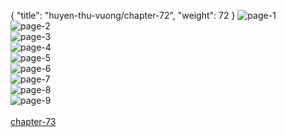 { "title": "huyen-thu-vuong/chapter-72", "weight": 72 }
<img src="huyen-thu-vuong_0072_01-d772a37bfa4fd37b5bc248f58b6e9f81.webp" alt="page-1" origin="https://3.bp.blogspot.com/-bBRaqxDdzg8/V0ZMhSofyuI/AAAAAAAHLpk/tXtcvhLY90M/s0/Huyen-Thu-Vuong-Chapter-72-P-2.jpg"><br/>
<img src="huyen-thu-vuong_0072_02-6dccc5fd5e5148c6e65f6137704bf4ea.webp" alt="page-2" origin="https://3.bp.blogspot.com/-pM5UOboXGis/V0ZMirL7pQI/AAAAAAAHLpo/6Q4QPvRNph8/s0/Huyen-Thu-Vuong-Chapter-72-P-3.jpg"><br/>
<img src="huyen-thu-vuong_0072_03-91a7e2cbcc6821197314918f288ccd67.webp" alt="page-3" origin="https://3.bp.blogspot.com/-mN74q3vrMHc/V0ZMkMMLtEI/AAAAAAAHLps/Q9Vp9pOm5Mk/s0/Huyen-Thu-Vuong-Chapter-72-P-4.jpg"><br/>
<img src="huyen-thu-vuong_0072_04-9da5e33bbdd8d79918d9c470634e62dd.webp" alt="page-4" origin="https://3.bp.blogspot.com/-wKe0qVQ1L-w/V0ZMlcoIgII/AAAAAAAHLpw/zFRkyroycXg/s0/Huyen-Thu-Vuong-Chapter-72-P-5.jpg"><br/>
<img src="huyen-thu-vuong_0072_05-d6f4580efcb84fd3fa6d7be86e42132d.webp" alt="page-5" origin="https://3.bp.blogspot.com/-kuqUyX-da4I/V0ZMm9m64iI/AAAAAAAHLp0/1la5rCt4hAs/s0/Huyen-Thu-Vuong-Chapter-72-P-6.jpg"><br/>
<img src="huyen-thu-vuong_0072_06-2e0debedb19a5641eacb4ca745d68579.webp" alt="page-6" origin="https://3.bp.blogspot.com/-G5gB7FSQIx8/V0ZMoKIGo2I/AAAAAAAHLp4/VvQZW-oloWQ/s0/Huyen-Thu-Vuong-Chapter-72-P-7.jpg"><br/>
<img src="huyen-thu-vuong_0072_07-124edc4c90e5ffaf7d79dac6d5d09760.webp" alt="page-7" origin="https://3.bp.blogspot.com/-w89fYFPdNnw/V0ZMpSGF7PI/AAAAAAAHLp8/lKfm4V_71_0/s0/Huyen-Thu-Vuong-Chapter-72-P-8.jpg"><br/>
<img src="huyen-thu-vuong_0072_08-80bcf3dffaefed1094ea52b0eec85f9c.webp" alt="page-8" origin="https://3.bp.blogspot.com/-5N4uKp1elKc/V0ZMq_EO84I/AAAAAAAHLqA/Ge-PAgogHFg/s0/Huyen-Thu-Vuong-Chapter-72-P-9.jpg"><br/>
<img src="huyen-thu-vuong_0072_09-c4011d45e8ab62cb51bf949a02787fed.webp" alt="page-9" origin="https://3.bp.blogspot.com/-9BQ-zl9swoM/V0ZMsIilwmI/AAAAAAAHLqE/fAM6BNcokEU/s0/Huyen-Thu-Vuong-Chapter-72-P-10.jpg"><br/>
<br/><a class="nextchap" href="/huyen-thu-vuong/chapter-73">chapter-73</a>
